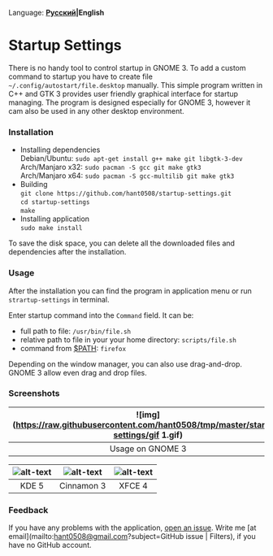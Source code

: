 Language: **[Русский](/README.rus.md)|English**

# Startup Settings

There is no handy tool to control startup in GNOME 3. To add a custom command to
startup you have to create file `~/.config/autostart/file.desktop` manually. This
simple program written in C++ and GTK 3 provides user friendly graphical interface for
startup managing. The program is designed especially for GNOME 3, however it cam also be
used in any other desktop environment.

### Installation

- Installing dependencies <br />
Debian/Ubuntu: `sudo apt-get install g++ make git libgtk-3-dev` <br />
Arch/Manjaro x32: `sudo pacman -S gcc git make gtk3` <br />
Arch/Manjaro x64: `sudo pacman -S gcc-multilib git make gtk3` <br />
- Building <br />
`git clone https://github.com/hant0508/startup-settings.git` <br />
`cd startup-settings` <br />
`make`
- Installing application <br />
`sudo make install`

To save the disk space, you can delete all the downloaded files and dependencies after the installation.

### Usage

After the installation you can find the program in application menu or run
`strartup-settings` in terminal.

Enter startup command into the `Command` field. It can be:
- full path to file: `/usr/bin/file.sh`
- relative path to file in your your home directory: `scripts/file.sh`
- command from [$PATH](https://en.wikipedia.org/wiki/PATH_(variable)): `firefox`

Depending on the window manager, you can also use drag-and-drop. GNOME 3 allow
even drag and drop files.

### Screenshots

![img](https://raw.githubusercontent.com/hant0508/tmp/master/startup-settings/gif 1.gif) | ![img](https://raw.githubusercontent.com/hant0508/tmp/master/startup-settings/gif 2.gif)
:---:|:---:
Usage on GNOME 3 | Drag and drop on GNOME 3


![alt-text](https://raw.githubusercontent.com/hant0508/tmp/master/startup-settings/kde.png "KDE 5") | ![alt-text](https://raw.githubusercontent.com/hant0508/tmp/master/startup-settings/cinnamon.png "Cinnamon 3") |  ![alt-text](https://raw.githubusercontent.com/hant0508/tmp/master/startup-settings/xfce4.png "XFCE 4")
:-------------------------:|:-------------------------:|:-------------------------:
KDE 5                      | Cinnamon 3                | XFCE 4          

### Feedback

If you have any problems with the application, [open an
issue](https://github.com/hant0508/startup-settings/issues/new). Write me [at
email](mailto:hant0508@gmail.com?subject=GitHub issue | Filters), if you have no
GitHub account.
